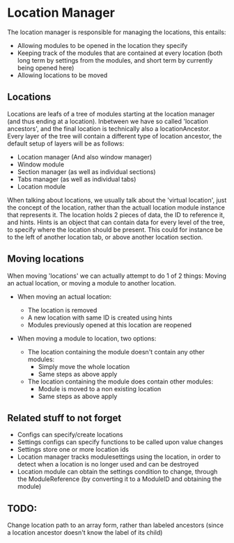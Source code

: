 # Location Manager

The location manager is responsible for managing the locations, this entails:

-   Allowing modules to be opened in the location they specify
-   Keeping track of the modules that are contained at every location (both long term by settings from the modules, and short term by currently being opened here)
-   Allowing locations to be moved

## Locations

Locations are leafs of a tree of modules starting at the location manager (and thus ending at a location).
Inbetween we have so called 'location ancestors', and the final location is technically also a locationAncestor.
Every layer of the tree will contain a different type of location ancestor, the default setup of layers will be as follows:

-   Location manager (And also window manager)
-   Window module
-   Section manager (as well as individual sections)
-   Tabs manager (as well as individual tabs)
-   Location module

When talking about locations, we usually talk about the 'virtual location', just the concept of the location, rather than the actuall location module instance that represents it. The location holds 2 pieces of data, the ID to reference it, and hints. Hints is an object that can contain data for every level of the tree, to specify where the location should be present. This could for instance be to the left of another location tab, or above another location section.

## Moving locations

When moving 'locations' we can actually attempt to do 1 of 2 things: Moving an actual location, or moving a module to another location.

-   When moving an actual location:
    -   The location is removed
    -   A new location with same ID is created using hints
    -   Modules previously opened at this location are reopened
-   When moving a module to location, two options:

    -   The location containing the module doesn't contain any other modules:
        -   Simply move the whole location
        -   Same steps as above apply
    -   The location containing the module does contain other modules:
        -   Module is moved to a non existing location
        -   Same steps as above apply

## Related stuff to not forget

-   Configs can specify/create locations
-   Settings configs can specify functions to be called upon value changes
-   Settings store one or more location ids
-   Location manager tracks modulesettings using the location, in order to detect when a location is no longer used and can be destroyed
-   Location module can obtain the settings condition to change, through the ModuleReference (by converting it to a ModuleID and obtaining the module)

## TODO:

Change location path to an array form, rather than labeled ancestors (since a location ancestor doesn't know the label of its child)
